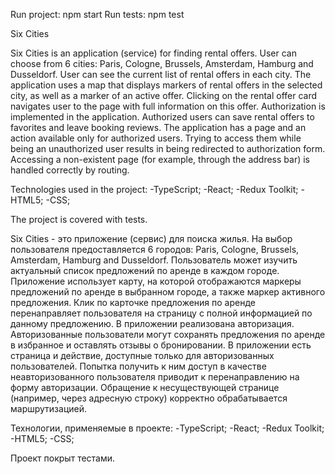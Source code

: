 Run project: npm start
Run tests: npm test

Six Cities

Six Cities is an application (service) for finding rental offers.
User can choose from 6 cities: Paris, Cologne, Brussels, Amsterdam, Hamburg and Dusseldorf. User can see the current list of rental offers in each city. The application uses a map that displays markers of rental offers in the selected city, as well as a marker of an active offer. Clicking on the rental offer card navigates user to the page with full information on this offer.
Authorization is implemented in the application. Authorized users can save rental offers to favorites and leave booking reviews.
The application has a page and an action available only for authorized users. Trying to access them while being an unauthorized user results in being redirected to authorization form.
Accessing a non-existent page (for example, through the address bar) is handled correctly by routing.

Technologies used in the project:
-TypeScript;
-React;
-Redux Toolkit;
-HTML5;
-CSS;

The project is covered with tests.

Six Cities - это приложение (сервис) для поиска жилья. На выбор пользователя предоставляется 6 городов: Paris, Cologne, Brussels, Amsterdam, Hamburg and Dusseldorf.
Пользователь может изучить актуальный список предложений по аренде в каждом городе. Приложение использует карту, на которой отображаются маркеры предложений по аренде в выбранном городе, а также маркер активного предложения. Клик по карточке предложения по аренде перенаправляет пользователя на страницу с полной информацией по данному предложению.
В приложении реализована авторизация. Авторизованные пользователи могут сохранять предложения по аренде в избранное и оставлять отзывы о бронировании.
В приложении есть страница и действие, доступные только для авторизованных пользователей. Попытка получить к ним доступ в качестве неавторизованного пользователя приводит к перенаправлению на форму авторизации.
Обращение к несуществующей странице (например, через адресную строку) корректно обрабатывается маршрутизацией.

Технологии, применяемые в проекте:
-TypeScript;
-React;
-Redux Toolkit;
-HTML5;
-CSS;

Проект покрыт тестами.
